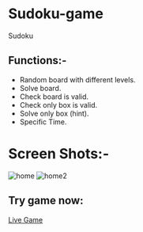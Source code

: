 # Sudoku-game
 Sudoku  
## Functions:-
- Random board with different levels.
- Solve board.
- Check board is valid.
- Check only box is valid.
- Solve only box (hint).
- Specific Time.

# Screen Shots:-

![home](https://user-images.githubusercontent.com/67038060/161341338-48a72225-e67d-45e0-aed9-4c36f696e0ce.PNG)
![home2](https://user-images.githubusercontent.com/67038060/161341351-660db7ae-353c-4002-89be-56c3a1bb8b9f.PNG)

## Try game now:
<a href="https://sameh-elisha.github.io/sudoku-game/src/">Live Game</a>

 
